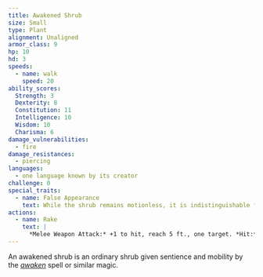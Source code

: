 ```yaml
---
title: Awakened Shrub
size: Small
type: Plant
alignment: Unaligned
armor_class: 9
hp: 10
hd: 3
speeds:
  - name: walk
    speed: 20
ability_scores:
  Strength: 3
  Dexterity: 8
  Constitution: 11
  Intelligence: 10
  Wisdom: 10
  Charisma: 6
damage_vulnerabilities:
  - fire
damage_resistances:
  - piercing
languages:
  - one language known by its creator
challenge: 0
special_traits:
  - name: False Appearance
    text: While the shrub remains motionless, it is indistinguishable from a normal shrub.
actions:
  - name: Rake
    text: |
      *Melee Weapon Attack:* +1 to hit, reach 5 ft., one target. *Hit:* 1 (1d4 − 1) slashing damage.
---
```


An awakened shrub is an ordinary shrub given sentience and mobility by the *[awaken](/spells/awaken/)* spell or similar magic.
